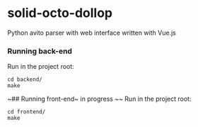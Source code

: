 # solid-octo-dollop
Python avito parser with web interface written with Vue.js
### Running back-end
Run in the project root:
```
cd backend/
make
```
~## Running front-end~ in progress ~~
Run in the project root:

```
cd frontend/
make
```
